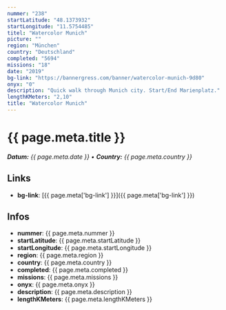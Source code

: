 ```yaml
---
nummer: "238"
startLatitude: "48.1373932"
startLongitude: "11.5754485"
titel: "Watercolor Munich"
picture: ""
region: "München"
country: "Deutschland"
completed: "5694"
missions: "18"
date: "2019"
bg-link: "https://bannergress.com/banner/watercolor-munich-9d80"
onyx: "0"
description: "Quick walk through Munich city. Start/End Marienplatz."
lengthKMeters: "2,10"
title: "Watercolor Munich"
---
```


# {{ page.meta.title }}
_**Datum:** {{ page.meta.date }} • **Country:** {{ page.meta.country }}_

## Links
- **bg-link**: [{{ page.meta['bg-link'] }}]({{ page.meta['bg-link'] }})

## Infos
- **nummer**: {{ page.meta.nummer }}
- **startLatitude**: {{ page.meta.startLatitude }}
- **startLongitude**: {{ page.meta.startLongitude }}
- **region**: {{ page.meta.region }}
- **country**: {{ page.meta.country }}
- **completed**: {{ page.meta.completed }}
- **missions**: {{ page.meta.missions }}
- **onyx**: {{ page.meta.onyx }}
- **description**: {{ page.meta.description }}
- **lengthKMeters**: {{ page.meta.lengthKMeters }}

